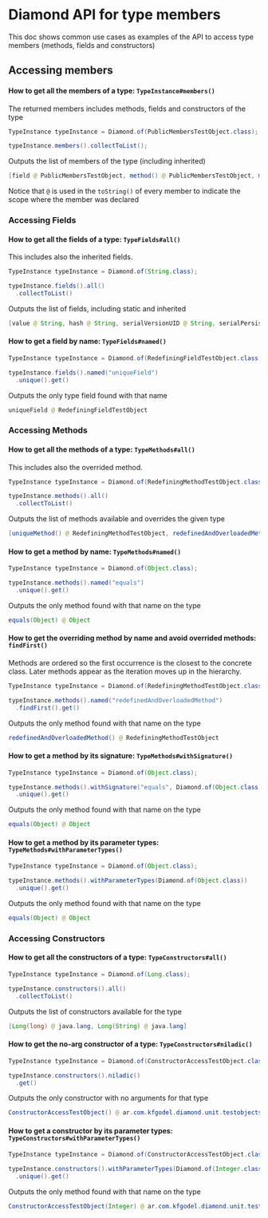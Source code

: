 # Diamond API for type members
This doc shows common use cases as examples of the API to access type members (methods, fields and constructors)

## Accessing members

#### How to get all the members of a type: `TypeInstance#members()`
The returned members includes methods, fields and constructors of the type
```java
TypeInstance typeInstance = Diamond.of(PublicMembersTestObject.class);

typeInstance.members().collectToList();
```
Outputs the list of members of the type (including inherited)
```java
[field @ PublicMembersTestObject, method() @ PublicMembersTestObject, methodWithDiffParamType(String) @ PublicMembersTestObject, methodWithDiffParamName(Integer) @ PublicMembersTestObject, methodWithEqualParam(Integer) @ PublicMembersTestObject, finalize() @ Object, wait(long, int) @ Object, wait(long) @ Object, wait() @ Object, equals(Object) @ Object, toString() @ Object, hashCode() @ Object, getClass() @ Object, clone() @ Object, registerNatives() @ Object, notify() @ Object, notifyAll() @ Object, PublicMembersTestObject(Integer) @ ar.com.kfgodel.diamond.unit.testobjects.modifiers, PublicMembersTestObject() @ ar.com.kfgodel.diamond.unit.testobjects.modifiers]
```
Notice that `@` is used in the `toString()` of every member to indicate 
the scope where the member was declared

### Accessing Fields

#### How to get all the fields of a type: `TypeFields#all()`
This includes also the inherited fields.
```java
TypeInstance typeInstance = Diamond.of(String.class);

typeInstance.fields().all()
  .collectToList()
```
Outputs the list of fields, including static and inherited
```java
[value @ String, hash @ String, serialVersionUID @ String, serialPersistentFields @ String, CASE_INSENSITIVE_ORDER @ String]
```

#### How to get a field by name: `TypeFields#named()`
```java
TypeInstance typeInstance = Diamond.of(RedefiningFieldTestObject.class);

typeInstance.fields().named("uniqueField")
  .unique().get()
```
Outputs the only type field found with that name
```java
uniqueField @ RedefiningFieldTestObject
```

### Accessing Methods

#### How to get all the methods of a type: `TypeMethods#all()`
This includes also the overrided method.
```java
TypeInstance typeInstance = Diamond.of(RedefiningMethodTestObject.class);

typeInstance.methods().all()
  .collectToList()
```
Outputs the list of methods available and overrides the given type
```java
[uniqueMethod() @ RedefiningMethodTestObject, redefinedAndOverloadedMethod() @ RedefiningMethodTestObject, redefinedAndOverloadedMethod(int) @ RedefiningMethodTestObject, redefinedAndOverloadedMethod() @ RedefinedMethodTestObject, finalize() @ Object, wait(long, int) @ Object, wait(long) @ Object, wait() @ Object, equals(Object) @ Object, toString() @ Object, hashCode() @ Object, getClass() @ Object, clone() @ Object, registerNatives() @ Object, notify() @ Object, notifyAll() @ Object]
```

#### How to get a method by name: `TypeMethods#named()`
```java
TypeInstance typeInstance = Diamond.of(Object.class);

typeInstance.methods().named("equals")
  .unique().get()
```
Outputs the only method found with that name on the type
```java
equals(Object) @ Object
```

#### How to get the overriding method by name and avoid overrided methods: `findFirst()`
Methods are ordered so the first occurrence is the closest to the concrete class.
Later methods appear as the iteration moves up in the hierarchy.
```java
TypeInstance typeInstance = Diamond.of(RedefiningMethodTestObject.class);

typeInstance.methods().named("redefinedAndOverloadedMethod")
  .findFirst().get()
```
Outputs the only method found with that name on the type
```java
redefinedAndOverloadedMethod() @ RedefiningMethodTestObject
```

#### How to get a method by its signature: `TypeMethods#withSignature()`
```java
TypeInstance typeInstance = Diamond.of(Object.class);

typeInstance.methods().withSignature("equals", Diamond.of(Object.class))
  .unique().get()
```
Outputs the only method found with that name on the type
```java
equals(Object) @ Object
```

#### How to get a method by its parameter types: `TypeMethods#withParameterTypes()`
```java
TypeInstance typeInstance = Diamond.of(Object.class);

typeInstance.methods().withParameterTypes(Diamond.of(Object.class))
  .unique().get()
```
Outputs the only method found with that name on the type
```java
equals(Object) @ Object
```

### Accessing Constructors

#### How to get all the constructors of a type: `TypeConstructors#all()`
```java
TypeInstance typeInstance = Diamond.of(Long.class);

typeInstance.constructors().all()
  .collectToList()
```
Outputs the list of constructors available for the type
```java
[Long(long) @ java.lang, Long(String) @ java.lang]
```

#### How to get the no-arg constructor of a type: `TypeConstructors#niladic()`
```java
TypeInstance typeInstance = Diamond.of(ConstructorAccessTestObject.class);

typeInstance.constructors().niladic()
  .get()
```
Outputs the only constructor with no arguments for that type
```java
ConstructorAccessTestObject() @ ar.com.kfgodel.diamond.unit.testobjects.constructors
```

#### How to get a constructor by its parameter types: `TypeConstructors#withParameterTypes()`
```java
TypeInstance typeInstance = Diamond.of(ConstructorAccessTestObject.class);

typeInstance.constructors().withParameterTypes(Diamond.of(Integer.class))
  .unique().get()
```
Outputs the only method found with that name on the type
```java
ConstructorAccessTestObject(Integer) @ ar.com.kfgodel.diamond.unit.testobjects.constructors
```
